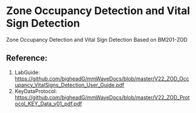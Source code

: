 # Zone Occupancy Detection and Vital Sign Detection

Zone Occupancy Detection and  Vital Sign Detection Based on BM201-ZOD
 
## Reference:

1. LabGuide:  https://github.com/bigheadG/mmWaveDocs/blob/master/V22_ZOD_Occupancy_VitalSigns_Detection_User_Guide.pdf
2. KeyDataProtocol: https://github.com/bigheadG/mmWaveDocs/blob/master/V22_ZOD_Protocol_KEY_Data_v01_pdf.pdf
